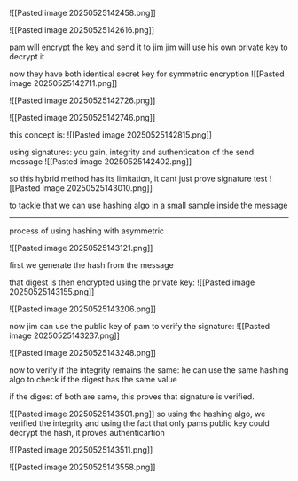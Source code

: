 ![[Pasted image 20250525142458.png]]


![[Pasted image 20250525142616.png]]

pam will encrypt the key and send it to jim
jim will use his own private key to decrypt it


now they have both identical secret key for symmetric encryption
![[Pasted image 20250525142711.png]]

![[Pasted image 20250525142726.png]]

![[Pasted image 20250525142746.png]]


this concept is:
![[Pasted image 20250525142815.png]]



using signatures: you gain, integrity and authentication of the send message
![[Pasted image 20250525142402.png]]



so this hybrid method has its limitation, it cant just prove signature test 
![[Pasted image 20250525143010.png]]

to tackle that we can use hashing algo in a small sample inside the message



---

process of using hashing with asymmetric

![[Pasted image 20250525143121.png]]

first we generate the hash from the message

that digest is then encrypted using the private key:
![[Pasted image 20250525143155.png]]

![[Pasted image 20250525143206.png]]


now jim can use the public key of pam to verify the signature:
![[Pasted image 20250525143237.png]]

![[Pasted image 20250525143248.png]]

now to verify if the integrity remains the same: he can use the same hashing algo to check if the digest has the same value

if the digest of both are same, this proves that signature is verified.



![[Pasted image 20250525143501.png]]
so using the hashing algo, we verified the integrity
and using the fact that only pams public key could decrypt the hash, it proves authenticartion




![[Pasted image 20250525143511.png]]



![[Pasted image 20250525143558.png]]

	